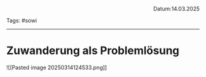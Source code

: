 <p align="right">Datum:14.03.2025</p>

Tags: #sowi 

---

# Zuwanderung als Problemlösung

![[Pasted image 20250314124533.png]]